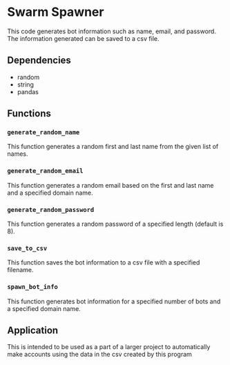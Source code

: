 # Swarm Spawner

This code generates bot information such as name, email, and password. The information generated can be saved to a csv file.

## Dependencies

- random
- string
- pandas

## Functions

### `generate_random_name`
This function generates a random first and last name from the given list of names.

### `generate_random_email`
This function generates a random email based on the first and last name and a specified domain name.

### `generate_random_password`
This function generates a random password of a specified length (default is 8).

### `save_to_csv`
This function saves the bot information to a csv file with a specified filename.

### `spawn_bot_info`
This function generates bot information for a specified number of bots and a specified domain name.

## Application 
This is intended to be used as a part of a larger project to automatically make accounts using the data in the csv created by this program
